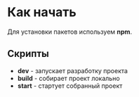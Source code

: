 # Как начать

Для установки пакетов используем **npm**.

## Скрипты

- **dev** - запускает разработку проекта
- **build** - собирает проект локально
- **start** - стартует собранный проект
